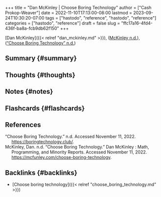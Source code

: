 +++
title = "Dan McKinley | Choose Boring Technology"
author = ["Cash Prokop-Weaver"]
date = 2022-11-10T17:13:00-08:00
lastmod = 2023-09-24T10:30:20-07:00
tags = ["hastodo", "reference", "hastodo", "reference"]
categories = ["hastodo", "reference"]
draft = false
slug = "ffc17a16-4fd4-436f-ba8a-fcb9db62f150"
+++

[Dan McKinley]({{< relref "dan_mckinley.md" >}}), (<a href="#citeproc_bib_item_2">McKinley n.d.</a>), (<a href="#citeproc_bib_item_1">“Choose Boring Technology” n.d.</a>)


## Summary {#summary}


## Thoughts {#thoughts}


## Notes {#notes}


## Flashcards {#flashcards}

## References

<style>.csl-entry{text-indent: -1.5em; margin-left: 1.5em;}</style><div class="csl-bib-body">
  <div class="csl-entry"><a id="citeproc_bib_item_1"></a>“Choose Boring Technology.” n.d. Accessed November 11, 2022. <a href="https://boringtechnology.club/">https://boringtechnology.club/</a>.</div>
  <div class="csl-entry"><a id="citeproc_bib_item_2"></a>McKinley, Dan. n.d. “Choose Boring Technology.” Dan McKinley : Math, Programming, and Minority Reports. Accessed November 11, 2022. <a href="https://mcfunley.com/choose-boring-technology">https://mcfunley.com/choose-boring-technology</a>.</div>
</div>


## Backlinks {#backlinks}

-   [Choose boring technology]({{< relref "choose_boring_technology.md" >}})
